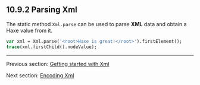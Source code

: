 ## 10.9.2 Parsing Xml

The static method `Xml.parse` can be used to parse **XML** data and obtain a Haxe value from it.

```haxe
var xml = Xml.parse('<root>Haxe is great!</root>').firstElement();
trace(xml.firstChild().nodeValue);
```

---

Previous section: [Getting started with Xml](std-Xml-getting-started.md)

Next section: [Encoding Xml](std-Xml-encoding.md)